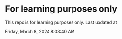 # For learning purposes only
This repo is for learning purposes only.
Last updated at

Friday, March 8, 2024 8:03:40 AM

